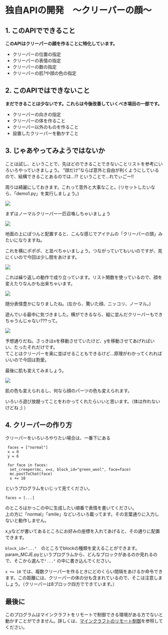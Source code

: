 # 独自APIの開発　～クリーパーの顔～
## 1. このAPIでできること

   **このAPIはクリーパーの顔を作ることに特化しています。**
   - クリーパーの位置の指定
   - クリーパーの表情の指定
   - クリーパーの数の指定
   - クリーパーの肌?や顔の色の指定
## 2. このAPIではできないこと

   **まだできることは少ないです。これらは今後改善していくべき項目の一部です。**
   * クリーパーの向きの指定
   * クリーパーの体を作ること
   * クリーパー以外のものを作ること
   * 設置したクリーパーを動かすこと
  
## 3. じゃあやってみようではないか
   
   ことは試し、ということで、先ほどのできることできないことリストを参考にいろいろやっていきましょう。  ”顔だけ”ならば意外と自由が利くようにしているので、結構できることあるのでは...!?  ということで...れでぃごー!!



   周りは綺麗にしておきます。これって意外と大事なこと。(リセットしたいなら、「demo1.py」を実行しましょう。)

   ![](image/void.png)



   まずはノーマルクリーパー一匹召喚しちゃいましょう


   ![](image/one.png)

   地面の上にぽつんと配置すると、こんな感じでアイテムの「クリーパーの頭」みたいになりますね。

   これを横にポポポ、と並べちゃいましょう。つながっていてもいいのですが、見にくいので今回は少し間をあけます。

   ![](image/three%20normalface.png)
   
   これは繰り返しの動作で成り立っています。リスト関数を使っているので、顔を変えたりなんかも出来ちゃいます。

   ![](image/three%20someface.png)

   随分表情豊かになりましたね。(左から、驚いた顔、ニッコリ、ノーマル。)

   遊んでいる最中に気づきました。横ができるなら、縦に並んだクリーパーもできちゃうんじゃない???って。

   ![](image/tate.png)

   予想通りだね。さっきはxを移動させていたけど、yを移動させてあげればいい、たったそれだけです。
   <br>てことはクリーパーを奥に並ばせることもできるけど...原理がわかってくれればいいので今回は割愛。

   最後に肌も変えてみましょう。

   ![](image/石クリーパー.png)

   肌の色も変えられるし、何なら顔のパーツの色も変えられます。

   いろいろ遊び放題ってことをわかってくれたらいいと思います。（体は作れないけどね ;) ）

## 4. クリーパーの作り方
   クリーパーをいろいろやりたい場合は、一番下にある

   ```
    faces = ["normal"]
    x = 0
    y = 6

    for face in faces:
     set_creeper(mc, x=x, block_id="green_wool", face=face)
     mc.postToChat(face)
     x += 10 
   ```

   というプログラムをいじって見てください。
   
   ```faces = [...]```
   
   のところはかっこの中に生成したい順番で表情を書いてください。
   <br>上の方に「normal」「smile」などいろいろ載ってます。その言葉通りに入力しないと動作しません。

   x,yなどが書いてあるところにお好みの座標を入れてあげると、その通りに配置できます。

   ```block_id="..."```　のところでblockの種類を変えることができます。param_MCJE.pyというプログラムから、どんなブロックがあるのか見れるので、そこから選んで```"..."``` の中に書き込んでください。

   ```x += 10``` では、複数クリーパーを作るときにどのくらい間隔をあけるか命令できます。この距離には、クリーパーの体の分も含まれているので、そこは注意しましょう。（クリーパーは8ブロック四方でできています。）

   
   ## 最後に

   このプログラムはマインクラフトをリモートで制御できる環境がある方でないと動かすことができません。詳しくは、<a href="https://github.com/Naohiro2g/minecraft_remote" target="_blank">マインクラフトのリモート制御</a>を参照してください。




   




